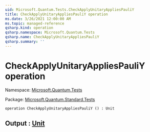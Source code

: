 ```yaml
---
uid: Microsoft.Quantum.Tests.CheckApplyUnitaryAppliesPauliY
title: CheckApplyUnitaryAppliesPauliY operation
ms.date: 3/26/2021 12:00:00 AM
ms.topic: managed-reference
qsharp.kind: operation
qsharp.namespace: Microsoft.Quantum.Tests
qsharp.name: CheckApplyUnitaryAppliesPauliY
qsharp.summary: ''
---
```


# CheckApplyUnitaryAppliesPauliY operation

Namespace: [Microsoft.Quantum.Tests](xref:Microsoft.Quantum.Tests)

Package: [Microsoft.Quantum.Standard.Tests](https://nuget.org/packages/Microsoft.Quantum.Standard.Tests)




```qsharp
operation CheckApplyUnitaryAppliesPauliY () : Unit
```


## Output : [Unit](xref:microsoft.quantum.lang-ref.unit)

